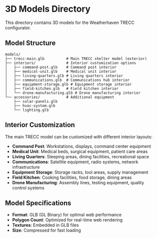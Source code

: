 # 3D Models Directory

This directory contains 3D models for the Weatherhaven TRECC configurator.

## Model Structure

```
models/
├── trecc-main.glb          # Main TRECC shelter model (exterior)
├── interiors/              # Interior customization options
│   ├── command-post.glb    # Command post interior
│   ├── medical-unit.glb    # Medical unit interior
│   ├── living-quarters.glb # Living quarters interior
│   ├── communications.glb  # Communications hub interior
│   ├── equipment-storage.glb # Equipment storage interior
│   ├── field-kitchen.glb   # Field kitchen interior
│   └── drone-manufacturing.glb # Drone manufacturing interior
└── accessories/            # Additional equipment
    ├── solar-panels.glb
    ├── hvac-system.glb
    └── lighting.glb
```

## Interior Customization

The main TRECC model can be customized with different interior layouts:

- **Command Post**: Workstations, displays, command center equipment
- **Medical Unit**: Medical beds, surgical equipment, patient care areas
- **Living Quarters**: Sleeping areas, dining facilities, recreational space
- **Communications**: Satellite equipment, radio systems, network infrastructure
- **Equipment Storage**: Storage racks, tool areas, supply management
- **Field Kitchen**: Cooking facilities, food storage, dining areas
- **Drone Manufacturing**: Assembly lines, testing equipment, quality control systems

## Model Specifications

- **Format**: GLB (GL Binary) for optimal web performance
- **Polygon Count**: Optimized for real-time web rendering
- **Textures**: Embedded in GLB files
- **Size**: Compressed for fast loading
